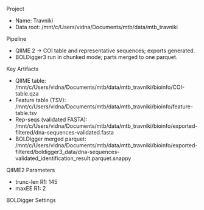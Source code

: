 Project
- Name: Travniki
- Data root: /mnt/c/Users/vidna/Documents/mtb/data/mtb_travniki

Pipeline
- QIIME 2 → COI table and representative sequences; exports generated.
- BOLDigger3 run in chunked mode; parts merged to one parquet.

Key Artifacts
- QIIME table: /mnt/c/Users/vidna/Documents/mtb/data/mtb_travniki/bioinfo/COI-table.qza
- Feature table (TSV): /mnt/c/Users/vidna/Documents/mtb/data/mtb_travniki/bioinfo/feature-table.tsv
- Rep-seqs (validated FASTA): /mnt/c/Users/vidna/Documents/mtb/data/mtb_travniki/bioinfo/exported-filtered/dna-sequences-validated.fasta
- BOLDigger merged parquet: /mnt/c/Users/vidna/Documents/mtb/data/mtb_travniki/bioinfo/exported-filtered/boldigger3_data/dna-sequences-validated_identification_result.parquet.snappy

QIIME2 Parameters
- trunc-len R1: 145
- maxEE R1: 2

BOLDigger Settings
